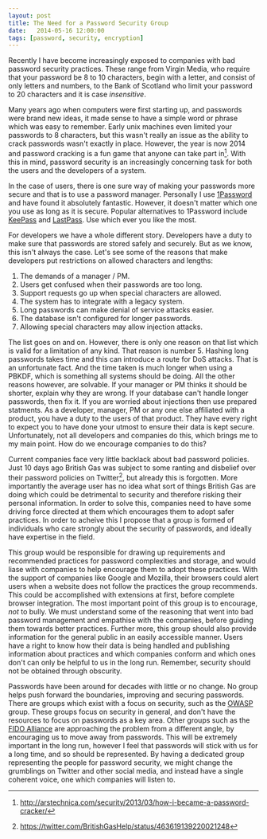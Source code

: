 ```yaml
---
layout: post
title: The Need for a Password Security Group
date:   2014-05-16 12:00:00
tags: [password, security, encryption]
---
```


Recently I have become increasingly exposed to companies with bad password security practices. These range from Virgin Media, who require that your password be 8 to 10 characters, begin with a letter, and consist of only letters and numbers, to the Bank of Scotland who limit your password to 20 characters and it is case *insensitive*.

Many years ago when computers were first starting up, and passwords were brand new ideas, it made sense to have a simple word or phrase which was easy to remember. Early unix machines even limited your passwords to 8 characters, but this wasn't really an issue as the ability to crack passwords wasn't exactly in place. However, the year is now 2014 and password cracking is a fun game that anyone can take part in[^1]. With this in mind, password security is an increasingly concerning task for both the users and the developers of a system.

In the case of users, there is one sure way of making your passwords more secure and that is to use a password manager. Personally I use [1Password](https://agilebits.com/onepassword) and have found it absolutely fantastic. However, it doesn't matter which one you use as long as it is secure. Popular alternatives to 1Password include [KeePass](http://keepass.info/) and [LastPass](https://lastpass.com/). Use which ever you like the most. 

For developers we have a whole different story. Developers have a duty to make sure that passwords are stored safely and securely. But as we know, this isn't always the case. Let's see some of the reasons that make developers put restrictions on allowed characters and lengths:

1. The demands of a manager / PM.
2. Users get confused when their passwords are too long.
3. Support requests go up when special characters are allowed.
4. The system has to integrate with a legacy system.
5. Long passwords can make denial of service attacks easier.
6. The database isn't configured for longer passwords.
7. Allowing special characters may allow injection attacks.

The list goes on and on. However, there is only one reason on that list which is valid for a limitation of any kind. That reason is number 5. Hashing long passwords takes time and this can introduce a route for DoS attacks. That is an unfortunate fact. And the time taken is much longer when using a PBKDF, which is something all systems should be doing. All the other reasons however, are solvable. If your manager or PM thinks it should be shorter, explain why they are wrong. If your database can't handle longer passwords, then fix it. If you are worried about injections then use prepared statments. As a developer, manager, PM or any one else affiliated with a product, you have a duty to the users of that product. They have every right to expect you to have done your utmost to ensure their data is kept secure. Unfortunately, not all developers and companies do this, which brings me to my main point. How do we encourage companies to do this?

Current companies face very little backlack about bad password policies. Just 10 days ago British Gas was subject to some ranting and disbelief over their password policies on Twitter[^2], but already this is forgotten. More importantly the average user has no idea what sort of things British Gas are doing which could be detrimental to security and therefore risking their personal information. In order to solve this, companies need to have some driving force directed at them which encourages them to adopt safer practices. In order to acheive this I propose that a group is formed of individuals who care strongly about the security of passwords, and ideally have expertise in the field. 

This group would be responsible for drawing up requirements and recommended practices for password complexities and storage, and would liase with companies to help encourage them to adopt these practices. With the support of companies like Google and Mozilla, their browsers could alert users when a website does not follow the practices the group recommends. This could be accomplished with extensions at first, before complete browser integration. The most important point of this group is to encourage, *not* to bully. We must understand some of the reasoning that went into bad password management and empathise with the companies, before guiding them towards better practices. Further more, this group should also provide information for the general public in an easily accessible manner. Users have a right to know how their data is being handled and publishing information about practices and which companies conform and which ones don't can only be helpful to us in the long run. Remember, security should not be obtained through obscurity.

Passwords have been around for decades with little or no change. No group helps push forward the boundaries, improving and securing passwords. There are groups which exist with a focus on security, such as the [OWASP](https://www.owasp.org/) group. These groups focus on security in general, and don't have the resources to focus on passwords as a key area. Other groups such as the [FIDO Alliance](http://fidoalliance.org/) are approaching the problem from a different angle, by encouraging us to move away from passwords. This will be extremely important in the long run, however I feel that passwords will stick with us for a long time, and so should be represented. By having a dedicated group representing the people for password security, we might change the grumblings on Twitter and other social media, and instead have a single coherent voice, one which companies will listen to.


[^1]: <http://arstechnica.com/security/2013/03/how-i-became-a-password-cracker/>
[^2]: <https://twitter.com/BritishGasHelp/status/463619139220021248>
